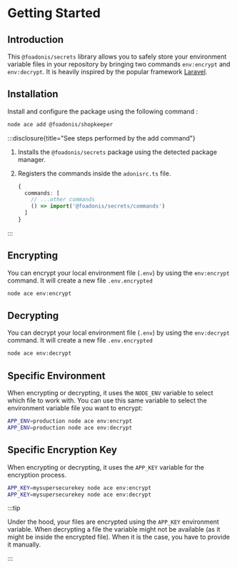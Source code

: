 # Getting Started

## Introduction

This `@foadonis/secrets` library allows you to safely store your environment variable files in your repository by bringing two commands `env:encrypt` and `env:decrypt`. It is heavily inspired by the popular framework [Laravel](https://laravel.com/).

## Installation

Install and configure the package using the following command :

```sh
node ace add @foadonis/shopkeeper
```

:::disclosure{title="See steps performed by the add command"}

1. Installs the `@foadonis/secrets` package using the detected package manager.

2. Registers the commands inside the `adonisrc.ts` file.

    ```ts
    {
      commands: [
        // ...other commands
        () => import('@foadonis/secrets/commands')
      ]
    }
    ```

:::

## Encrypting

You can encrypt your local environment file (`.env`) by using the `env:encrypt` command.
It will create a new file `.env.encrypted`

```sh
node ace env:encrypt
```

## Decrypting

You can decrypt your local environment file (`.env`) by using the `env:decrypt` command.
It will create a new file `.env.encrypted`

```sh
node ace env:decrypt
```

## Specific Environment

When encrypting or decrypting, it uses the `NODE_ENV` variable to select which file to work with.
You can use this same variable to select the environment variable file you want to encrypt:

```sh
APP_ENV=production node ace env:encrypt
APP_ENV=production node ace env:decrypt
```

## Specific Encryption Key

When encrypting or decrypting, it uses the `APP_KEY` variable for the encryption process.

```sh
APP_KEY=mysupersecurekey node ace env:encrypt
APP_KEY=mysupersecurekey node ace env:decrypt
```

:::tip

Under the hood, your files are encrypted using the `APP_KEY` environment variable. When decrypting a file the variable might not be available (as it might be inside the encrypted file). When it is the case, you have to provide it manually.

:::
